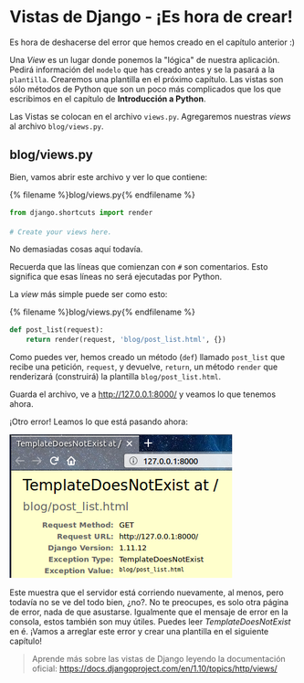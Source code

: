 # Vistas de Django - ¡Es hora de crear!

Es hora de deshacerse del error que hemos creado en el capítulo anterior :)

Una *View* es un lugar donde ponemos la "lógica" de nuestra aplicación. Pedirá información del `modelo` que has creado antes y se la pasará a la `plantilla`. Crearemos una plantilla en el próximo capítulo. Las vistas son sólo métodos de Python que son un poco más complicados que los que escribimos en el capítulo de **Introducción a Python**.

Las Vistas se colocan en el archivo `views.py`. Agregaremos nuestras *views* al archivo `blog/views.py`.

## blog/views.py

Bien, vamos abrir este archivo y ver lo que contiene:

{% filename %}blog/views.py{% endfilename %}
```python
from django.shortcuts import render

# Create your views here.
```

No demasiadas cosas aquí todavía. 

Recuerda que las líneas que comienzan con `#` son comentarios. Esto significa que esas líneas no será ejecutadas por Python.

La *view* más simple puede ser como esto:

{% filename %}blog/views.py{% endfilename %}
```python
def post_list(request):
    return render(request, 'blog/post_list.html', {})
```

Como puedes ver, hemos creado un método (`def`) llamado `post_list` que recibe una petición, `request`, y devuelve, `return`, un método `render` que renderizará (construirá) la plantilla `blog/post_list.html`.

Guarda el archivo, ve a http://127.0.0.1:8000/ y veamos lo que tenemos ahora.

¡Otro error! Leamos lo que está pasando ahora:

![Error](images/error.png)

Este muestra que el servidor está corriendo nuevamente, al menos, pero todavía no se ve del todo bien, ¿no?. No te preocupes, es solo otra página de error, nada de que asustarse. Igualmente que el mensaje de error en la consola, estos también son muy útiles. Puedes leer *TemplateDoesNotExist* en é. ¡Vamos a arreglar este error y crear una plantilla en el siguiente capítulo!

> Aprende más sobre las vistas de Django leyendo la documentación oficial: https://docs.djangoproject.com/en/1.10/topics/http/views/